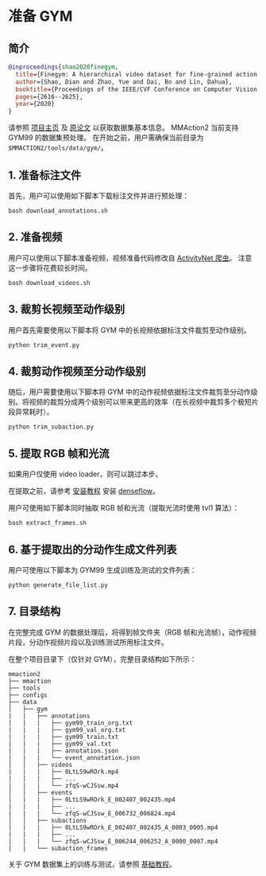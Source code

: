 # 准备 GYM

## 简介

<!-- [DATASET] -->

```BibTeX
@inproceedings{shao2020finegym,
  title={Finegym: A hierarchical video dataset for fine-grained action understanding},
  author={Shao, Dian and Zhao, Yue and Dai, Bo and Lin, Dahua},
  booktitle={Proceedings of the IEEE/CVF Conference on Computer Vision and Pattern Recognition},
  pages={2616--2625},
  year={2020}
}
```

请参照 [项目主页](https://sdolivia.github.io/FineGym/) 及 [原论文](https://sdolivia.github.io/FineGym/) 以获取数据集基本信息。
MMAction2 当前支持 GYM99 的数据集预处理。
在开始之前，用户需确保当前目录为 `$MMACTION2/tools/data/gym/`。

## 1. 准备标注文件

首先，用户可以使用如下脚本下载标注文件并进行预处理：

```shell
bash download_annotations.sh
```

## 2. 准备视频

用户可以使用以下脚本准备视频，视频准备代码修改自 [ActivityNet 爬虫](https://github.com/activitynet/ActivityNet/tree/master/Crawler/Kinetics)。
注意这一步骤将花费较长时间。

```shell
bash download_videos.sh
```

## 3. 裁剪长视频至动作级别

用户首先需要使用以下脚本将 GYM 中的长视频依据标注文件裁剪至动作级别。

```shell
python trim_event.py
```

## 4. 裁剪动作视频至分动作级别

随后，用户需要使用以下脚本将 GYM 中的动作视频依据标注文件裁剪至分动作级别。将视频的裁剪分成两个级别可以带来更高的效率（在长视频中裁剪多个极短片段异常耗时）。

```shell
python trim_subaction.py
```

## 5. 提取 RGB 帧和光流

如果用户仅使用 video loader，则可以跳过本步。

在提取之前，请参考 [安装教程](/docs_zh_CN/install.md) 安装 [denseflow](https://github.com/open-mmlab/denseflow)。

用户可使用如下脚本同时抽取 RGB 帧和光流（提取光流时使用 tvl1 算法）：

```shell
bash extract_frames.sh
```

## 6. 基于提取出的分动作生成文件列表

用户可使用以下脚本为 GYM99 生成训练及测试的文件列表：

```shell
python generate_file_list.py
```

## 7. 目录结构

在完整完成 GYM 的数据处理后，将得到帧文件夹（RGB 帧和光流帧），动作视频片段，分动作视频片段以及训练测试所用标注文件。

在整个项目目录下（仅针对 GYM），完整目录结构如下所示：

```
mmaction2
├── mmaction
├── tools
├── configs
├── data
│   ├── gym
|   |   ├── annotations
|   |   |   ├── gym99_train_org.txt
|   |   |   ├── gym99_val_org.txt
|   |   |   ├── gym99_train.txt
|   |   |   ├── gym99_val.txt
|   |   |   ├── annotation.json
|   |   |   └── event_annotation.json
│   │   ├── videos
|   |   |   ├── 0LtLS9wROrk.mp4
|   |   |   ├── ...
|   |   |   └── zfqS-wCJSsw.mp4
│   │   ├── events
|   |   |   ├── 0LtLS9wROrk_E_002407_002435.mp4
|   |   |   ├── ...
|   |   |   └── zfqS-wCJSsw_E_006732_006824.mp4
│   │   ├── subactions
|   |   |   ├── 0LtLS9wROrk_E_002407_002435_A_0003_0005.mp4
|   |   |   ├── ...
|   |   |   └── zfqS-wCJSsw_E_006244_006252_A_0000_0007.mp4
|   |   └── subaction_frames
```

关于 GYM 数据集上的训练与测试，请参照 [基础教程](/docs_zh_CN/getting_started.md)。
